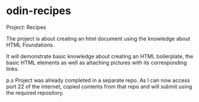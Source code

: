# odin-recipes
Project: Recipes

The project is about creating an html document using the knowledge about HTML Foundations.

It will demonstrate basic knowledge about creating an HTML boilerplate, the basic HTML elements as well as attaching pictures with its corresponding links.

p.s Project was already completed in a separate repo. As I can now access port 22 of the internet, copied contents from that repo and will submit using the required repository.